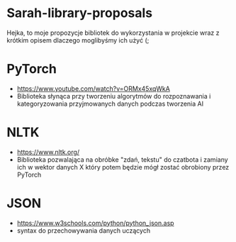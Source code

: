 # Sarah-library-proposals
Hejka, to moje propozycje bibliotek do wykorzystania w projekcie wraz z krótkim opisem dlaczego moglibyśmy ich użyć (;

# PyTorch
- https://www.youtube.com/watch?v=ORMx45xqWkA
- Biblioteka słynąca przy tworzeniu algorytmów do rozpoznawania i kategoryzowania przyjmowanych danych podczas tworzenia AI

# NLTK
- https://www.nltk.org/
- Biblioteka pozwalająca na obróbke "zdań, tekstu" do czatbota i zamiany ich w wektor danych X który potem będzie mógł zostać obrobiony przez PyTorch
# JSON
- https://www.w3schools.com/python/python_json.asp
- syntax do przechowywania danych uczących
